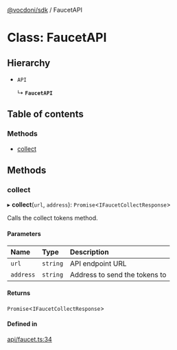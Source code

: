 [@vocdoni/sdk](/sdk) / FaucetAPI

# Class: FaucetAPI

## Hierarchy

- `API`

  ↳ **`FaucetAPI`**

## Table of contents

### Methods

- [collect](FaucetAPI#collect)

## Methods

### collect

▸ **collect**(`url`, `address`): `Promise`\<`IFaucetCollectResponse`\>

Calls the collect tokens method.

#### Parameters

| Name | Type | Description |
| :------ | :------ | :------ |
| `url` | `string` | API endpoint URL |
| `address` | `string` | Address to send the tokens to |

#### Returns

`Promise`\<`IFaucetCollectResponse`\>

#### Defined in

[api/faucet.ts:34](https://github.com/vocdoni/vocdoni-sdk/blob/66360b95227306027699be0e80826ca7975027a0/src/api/faucet.ts#L34)
